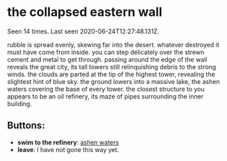 # the collapsed eastern wall

Seen 14 times. Last seen 2020-06-24T12:27:48.131Z.

rubble is spread evenly, skewing far into the desert. whatever destroyed it must have come from inside. you can step delicately over the strewn cement and metal to get through. passing around the edge of the wall reveals the great city, its tall towers still relinquishing debris to the strong winds. the clouds are parted at the tip of the highest tower, revealing the slightest hint of blue sky. the ground lowers into a massive lake, the ashen waters covering the base of every tower. the closest structure to you appears to be an oil refinery, its maze of pipes surrounding the inner building.

## Buttons:

- **swim to the refinery**: [ashen waters](ashen-waters-Ny87bbi.md)
- **leave**: I have not gone this way yet.